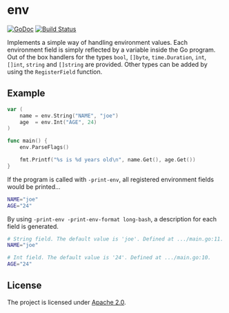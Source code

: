 
# env

[![GoDoc](https://godoc.org/github.com/simia-tech/env?status.svg)](https://godoc.org/github.com/simia-tech/env) [![Build Status](https://travis-ci.org/simia-tech/env.svg?branch=master)](https://travis-ci.org/simia-tech/env)

Implements a simple way of handling environment values. Each environment field is simply reflected by a
variable inside the Go program. Out of the box handlers for the types `bool`, `[]byte`, `time.Duration`,
`int`, `[]int`, `string` and `[]string` are provided. Other types can be added by using
the `RegisterField` function.

## Example

```go
var (
    name = env.String("NAME", "joe")
    age  = env.Int("AGE", 24)
)

func main() {
    env.ParseFlags()

    fmt.Printf("%s is %d years old\n", name.Get(), age.Get())
}
```

If the program is called with `-print-env`, all registered environment fields would be printed...

```bash
NAME="joe"
AGE="24"
```

By using `-print-env -print-env-format long-bash`, a description for each field is generated.

```bash
# String field. The default value is 'joe'. Defined at .../main.go:11.
NAME="joe"

# Int field. The default value is '24'. Defined at .../main.go:10.
AGE="24"
```

## License

The project is licensed under [Apache 2.0](http://www.apache.org/licenses/LICENSE-2.0).
